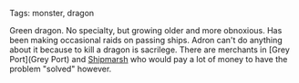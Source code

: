 Tags: monster, dragon

Green dragon. No specialty, but growing older and more obnoxious. Has been making occasional raids on passing ships. Adron can't do anything about it because to kill a dragon is sacrilege. There are merchants in [Grey Port](Grey Port) and [Shipmarsh](Shipmarsh) who would pay a lot of money to have the problem "solved" however.